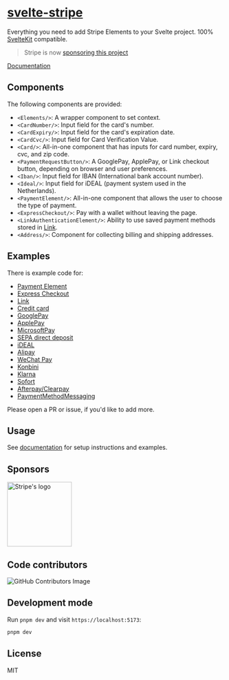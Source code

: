 # [svelte-stripe](https://sveltestripe.com)

Everything you need to add Stripe Elements to your Svelte project. 100% [SvelteKit](https://kit.svelte.dev/) compatible.

> Stripe is now [sponsoring this project](#sponsors)

[Documentation](https://sveltestripe.com)

## Components

The following components are provided:

- `<Elements/>`: A wrapper component to set context.
- `<CardNumber/>`: Input field for the card's number.
- `<CardExpiry/>`: Input field for the card's expiration date.
- `<CardCvc/>`: Input field for Card Verification Value.
- `<Card/>`: All-in-one component that has inputs for card number, expiry, cvc, and zip code.
- `<PaymentRequestButton/>`: A GooglePay, ApplePay, or Link checkout button, depending on browser and user preferences.
- `<Iban/>`: Input field for IBAN (International bank account number).
- `<Ideal/>`: Input field for iDEAL (payment system used in the Netherlands).
- `<PaymentElement/>`: All-in-one component that allows the user to choose the type of payment.
- `<ExpressCheckout/>`: Pay with a wallet without leaving the page.
- `<LinkAuthenticationElement/>`: Ability to use saved payment methods stored in [Link](https://link.co).
- `<Address/>`: Component for collecting billing and shipping addresses.

## Examples

There is example code for:

- [Payment Element](src/routes/examples/payment-element)
- [Express Checkout](src/routes/examples/express-checkout)
- [Link](src/routes/examples/payment-element)
- [Credit card](src/routes/examples/credit-card)
- [GooglePay](src/routes/examples/payment-request)
- [ApplePay](src/routes/examples/payment-request)
- [MicrosoftPay](src/routes/examples/payment-request)
- [SEPA direct deposit](src/routes/examples/sepa)
- [iDEAL](src/routes/examples/ideal)
- [Alipay](src/routes/examples/alipay)
- [WeChat Pay](src/routes/examples/wechat-pay)
- [Konbini](src/routes/examples/konbini)
- [Klarna](src/routes/examples/klarna)
- [Sofort](src/routes/examples/sofort)
- [Afterpay/Clearpay](src/routes/examples/afterpay-clearpay)
- [PaymentMethodMessaging](src/routes/examples/payment-method-messaging)

Please open a PR or issue, if you'd like to add more.

## Usage

See [documentation](https://sveltestripe.com) for setup instructions and examples.

## Sponsors

<a href="https://stripe.com">
  <img src="https://raw.githubusercontent.com/joshnuss/svelte-stripe/main/static/logos/stripe.svg" width="150px" alt="Stripe's logo"/>
</a>

## Code contributors

![GitHub Contributors Image](https://contrib.rocks/image?repo=joshnuss/svelte-stripe)

## Development mode

Run `pnpm dev` and visit `https://localhost:5173`:

```bash
pnpm dev
```

## License

MIT

